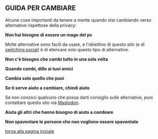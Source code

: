 ## GUIDA PER CAMBIARE

Alcune cose importanti da tenere a mente quando stai cambiando verso alternative 
rispettose della privacy: 

**Non hai bisogno di essere un mago del pc**

Molte alternative sono facili da usare, e l'obiettivo di questo sito 
(e di [switching.social](https://switching.social/)) è di elencare 
solo questo tipo di alternative. 

**Non c'è bisogno che cambi tutto in una sola volta**

**Quando cambi, dillo ai tuoi amici**

**Cambia solo quello che puoi**

**Se ti serve aiuto a cambiare, chiedi aiuto**

Se non conosci qualcuno che possa darti consiglio sulle alternative, puoi contattare questo 
sito via [Mastodon](https://mathstodon.xyz/@marianom). 

**Aiuta gli altri che hanno bisogno di aiuto a cambiare**

**Non spaventare le persone che non vogliono essere spaventate**

[torna alla pagina iniziale](index)
